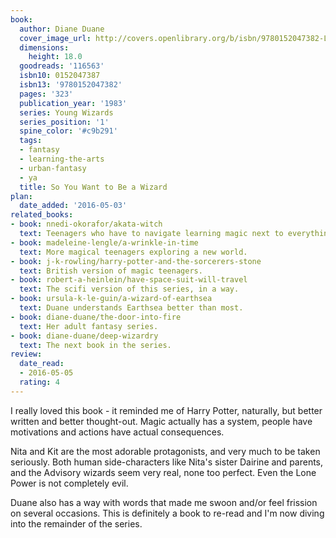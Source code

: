 ```yaml
---
book:
  author: Diane Duane
  cover_image_url: http://covers.openlibrary.org/b/isbn/9780152047382-L.jpg
  dimensions:
    height: 18.0
  goodreads: '116563'
  isbn10: 0152047387
  isbn13: '9780152047382'
  pages: '323'
  publication_year: '1983'
  series: Young Wizards
  series_position: '1'
  spine_color: '#c9b291'
  tags:
  - fantasy
  - learning-the-arts
  - urban-fantasy
  - ya
  title: So You Want to Be a Wizard
plan:
  date_added: '2016-05-03'
related_books:
- book: nnedi-okorafor/akata-witch
  text: Teenagers who have to navigate learning magic next to everything else in their everyday life.
- book: madeleine-lengle/a-wrinkle-in-time
  text: More magical teenagers exploring a new world.
- book: j-k-rowling/harry-potter-and-the-sorcerers-stone
  text: British version of magic teenagers.
- book: robert-a-heinlein/have-space-suit-will-travel
  text: The scifi version of this series, in a way.
- book: ursula-k-le-guin/a-wizard-of-earthsea
  text: Duane understands Earthsea better than most.
- book: diane-duane/the-door-into-fire
  text: Her adult fantasy series.
- book: diane-duane/deep-wizardry
  text: The next book in the series.
review:
  date_read:
  - 2016-05-05
  rating: 4
---
```


I really loved this book - it reminded me of Harry Potter, naturally, but better written and better thought-out. Magic
actually has a system, people have motivations and actions have actual consequences.

Nita and Kit are the most adorable protagonists, and very much to be taken seriously. Both human side-characters like
Nita's sister Dairine and parents, and the Advisory wizards seem very real, none too perfect. Even the Lone Power is not
completely evil.

Duane also has a way with words that made me swoon and/or feel frission on several occasions. This is definitely a book
to re-read and I'm now diving into the remainder of the series.
